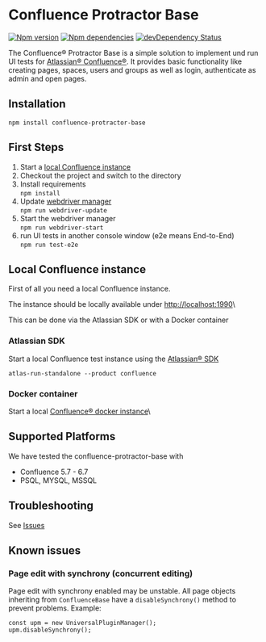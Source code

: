 # Confluence Protractor Base
 
[![Npm version](https://img.shields.io/npm/v/confluence-protractor-base.svg)](https://www.npmjs.com/package/confluence-protractor-base)
[![Npm dependencies](https://img.shields.io/david/seibert-media/confluence-protractor-base.svg)](https://david-dm.org/seibert-media/confluence-protractor-base)
[![devDependency Status](https://img.shields.io/david/dev/seibert-media/confluence-protractor-base.svg)](https://david-dm.org/seibert-media/confluence-protractor-base#info=devDependencies)

The Confluence&reg; Protractor Base is a simple solution to implement und run UI tests for [Atlassian&reg; Confluence&reg;](https://www.atlassian.com/software/confluence).
It provides basic functionality like creating pages, spaces, users and groups as well as login, authenticate as admin and open pages.  

## Installation
`npm install confluence-protractor-base`

## First Steps
1. Start a [local Confluence instance](#localConf)
1. Checkout the project and switch to the directory
1. Install requirements\
 `npm install`
1. Update [webdriver manager](https://github.com/angular/webdriver-manager)\
 `npm run webdriver-update`
1. Start the webdriver manager\
 `npm run webdriver-start`
1. run UI tests in another console window (e2e means End-to-End)\
 `npm run test-e2e`


## Local Confluence instance<a name="localConf"></a>
First of all you need a local Confluence instance. 

The instance should be locally available under <http://localhost:1990>\

This can be done via the Atlassian SDK or with a Docker container


### Atlassian SDK
Start a local Confluence test instance using the [Atlassian&reg; SDK](https://developer.atlassian.com/docs/getting-started/set-up-the-atlassian-plugin-sdk-and-build-a-project)

`atlas-run-standalone --product confluence
`

### Docker container
Start a local [Confluence&reg; docker instance](https://hub.docker.com/r/atlassian/confluence-server/)\

## Supported Platforms
We have tested the confluence-protractor-base with 
* Confluence 5.7 - 6.7
* PSQL, MYSQL, MSSQL

## Troubleshooting
See [Issues](https://github.com/seibert-media/confluence-protractor-base/issues)

## Known issues

### Page edit with synchrony (concurrent editing)

Page edit with synchrony enabled may be unstable. All page objects inheriting from `ConfluenceBase` have a
`disableSynchrony()` method to prevent problems. Example:

    const upm = new UniversalPluginManager();
    upm.disableSynchrony();

